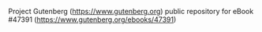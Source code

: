 Project Gutenberg (https://www.gutenberg.org) public repository for eBook #47391 (https://www.gutenberg.org/ebooks/47391)
